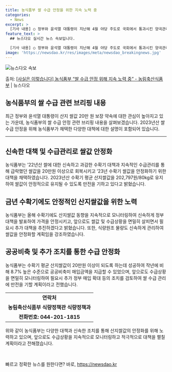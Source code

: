 ```yaml
---
title: 농식품부 쌀 수급 안정을 위한 지속 노력 중
categories:
  - News
excerpt: >
  [기사 내용] ○ 정부와 윤석열 대통령이 지난해 4월 야당 주도로 국회에서 통과시킨 양곡관리법 개정안에 대해…
feature_text: >
  ## 뉴스다오 실시간 뉴스 속보입니다.

  [기사 내용] ○ 정부와 윤석열 대통령이 지난해 4월 야당 주도로 국회에서 통과시킨 양곡관리법 개정안에 대해…
image: 'https://newsdao.kr/res/images/meta/newsdao_breakingnews.jpg'
---
```


![뉴스다오 속보](https://newsdao.kr/res/images/meta/newsdao_breakingnews.jpg)

<p>출처: <a href="https://newsdao.kr/2995" rel="dofollow">[사실은 이렇습니다] 농식품부 “쌀 수급 안정 위해 지속 노력 중” - 농림축산식품부</a> | 뉴스다오</p>

<h2>농식품부의 쌀 수급 관련 브리핑 내용</h2>

<p data-ke-size="size16">최근 정부와 윤석열 대통령이 산지 쌀값 20만 원 보장 약속에 대한 관심이 높아지고 있는 가운데, 농식품부의 쌀 수급 안정 관련 브리핑 내용을 살펴보겠습니다. 2023년산 쌀 수급 안정을 위해 농식품부가 채택한 다양한 대책에 대한 설명이 포함되어 있습니다.</p>

<hr>

<h2 data-ke-size="size26">신속한 대책 및 수급관리로 쌀값 안정화</h2>

<p data-ke-size="size16">농식품부는 ’22년산 쌀에 대한 신속하고 과감한 수확기 대책과 지속적인 수급관리를 통해 급락했던 쌀값을 20만원 이상으로 회복시키고 ’23년 수확기 쌀값을 안정화하기 위한 대책을 채택하였습니다. 2023년산 수확기 평균 산지쌀값을 202,797원/80kg로 유지하여 쌀값이 안정적으로 유지될 수 있도록 만전을 기하고 있다고 밝혔습니다.</p>

<h2 data-ke-size="size26">금년 수확기에도 안정적인 산지쌀값을 위한 노력</h2>

<p data-ke-size="size16">농식품부는 올해 수확기에도 산지쌀값 동향을 지속적으로 모니터링하여 신속하게 정부대책을 발표하여 가격을 안정시키고, 앞으로도 쌀값 및 수급상황을 면밀히 살피면서 필요시 추가 대책을 추진하겠다고 밝혔습니다. 또한, 식량원조 물량도 신속하게 관리하여 쌀값을 안정화할 계획임을 강조하였습니다.</p>

<h2 data-ke-size="size26">공공비축 및 추가 조치를 통한 수급 안정화</h2>

<p data-ke-size="size16">농식품부는 수확기 평균 산지쌀값이 20만원 이상이 되도록 하는데 성공하여 작년에 비해 8.7% 높은 수준으로 공공비축미 매입금액을 지급할 수 있었으며, 앞으로도 수급상황을 면밀히 모니터링하여 필요시 추가 정부 매입 확대 등의 조치를 검토하여 쌀 수급 관리에 만전을 기할 계획이라고 전했습니다.</p>

<table>
	<tr>
		<td style="text-align: center; height: 17px;"><b>연락처</b></td>
	</tr>
	<tr>
		<td style="text-align: center; height: 17px;"><b>농림축산식품부 식량정책관 식량정책과</b></td>
	</tr>
	<tr>
		<td style="text-align: center; height: 17px;"><b>전화번호: 044-201-1815</b></td>
	</tr>
</table>

<p data-ke-size="size16">위와 같이 농식품부는 다양한 대책과 신속한 조치를 통해 산지쌀값의 안정화를 위해 노력하고 있으며, 앞으로도 수급상황을 지속적으로 모니터링하고 적극적으로 대책을 펼칠 계획이라고 전해졌습니다.</p>

<p data-ke-size="size16">&nbsp;</p> 

빠르고 정확한 뉴스를 원한다면? 바로, <a href="https://newsdao.kr" rel="dofollow">https://newsdao.kr</a>


    
